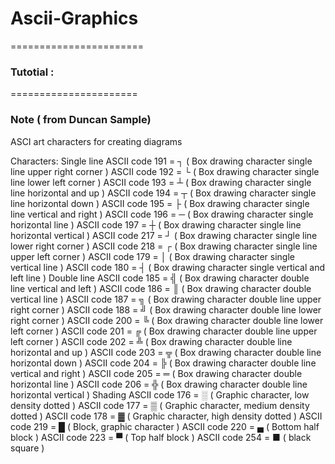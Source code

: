 # Ascii-Graphics
=======================
### Tutotial :

======================
### Note ( from Duncan Sample)
ASCI art characters for creating diagrams

Characters:
Single line
ASCII code 191 = ┐ ( Box drawing character single line upper right corner )
ASCII code 192 = └ ( Box drawing character single line lower left corner )
ASCII code 193 = ┴ ( Box drawing character single line horizontal and up )
ASCII code 194 = ┬ ( Box drawing character single line horizontal down )
ASCII code 195 = ├ ( Box drawing character single line vertical and right )
ASCII code 196 = ─ ( Box drawing character single horizontal line )
ASCII code 197 = ┼ ( Box drawing character single line horizontal vertical )
ASCII code 217 = ┘ ( Box drawing character single line lower right corner )
ASCII code 218 = ┌ ( Box drawing character single line upper left corner )
ASCII code 179 = │ ( Box drawing character single vertical line )
ASCII code 180 = ┤ ( Box drawing character single vertical and left line )
Double line
ASCII code 185 = ╣ ( Box drawing character double line vertical and left )
ASCII code 186 = ║ ( Box drawing character double vertical line )
ASCII code 187 = ╗ ( Box drawing character double line upper right corner )
ASCII code 188 = ╝ ( Box drawing character double line lower right corner )
ASCII code 200 = ╚ ( Box drawing character double line lower left corner )
ASCII code 201 = ╔ ( Box drawing character double line upper left corner )
ASCII code 202 = ╩ ( Box drawing character double line horizontal and up )
ASCII code 203 = ╦ ( Box drawing character double line horizontal down )
ASCII code 204 = ╠ ( Box drawing character double line vertical and right )
ASCII code 205 = ═ ( Box drawing character double horizontal line )
ASCII code 206 = ╬ ( Box drawing character double line horizontal vertical )
Shading
ASCII code 176 = ░ ( Graphic character, low density dotted )
ASCII code 177 = ▒ ( Graphic character, medium density dotted )
ASCII code 178 = ▓ ( Graphic character, high density dotted )
ASCII code 219 = █ ( Block, graphic character )
ASCII code 220 = ▄ ( Bottom half block )
ASCII code 223 = ▀ ( Top half block )
ASCII code 254 = ■ ( black square )